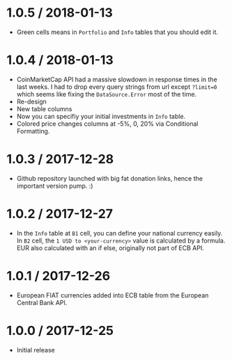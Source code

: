 1.0.5 / 2018-01-13
==================

  * Green cells means in `Portfolio` and `Info` tables that you should edit it.

1.0.4 / 2018-01-13
==================

  * CoinMarketCap API had a massive slowdown in response times in the last weeks. I had to drop every query strings from url except `?limit=0` which seems like fixing the `DataSource.Error` most of the time.
  * Re-design
  * New table columns
  * Now you can specifiy your initial investments in `Info` table.
  * Colored price changes columns at -5%, 0, 20% via Conditional Formatting.

1.0.3 / 2017-12-28
==================

  * Github repository launched with big fat donation links, hence the important version pump. :)

1.0.2 / 2017-12-27
==================

  * In the `Info` table at `B1` cell, you can define your national currency easily. In `B2` cell, the `1 USD to <your-currency>` value is calculated by a formula. EUR also calculated with an if else, originally not part of ECB API.

1.0.1 / 2017-12-26
==================

  * European FIAT currencies added into ECB table from the European Central Bank API.


1.0.0 / 2017-12-25
==================

  * Initial release
